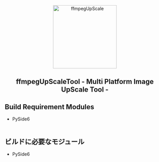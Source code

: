 <div align="center">
	<a href="https://github.com/CrossDarkrix/ffmpeg_Image_UpScale_tool">
	<img width="200px" height="200px" alt="ffmpegUpScale" src="https://raw.githubusercontent.com/CrossDarkrix/ffmpeg_Image_UpScale_tool/blob/main/image/ffmUpScale_logo.png"></a>
</div>

<h2 align="center">ffmpegUpScaleTool - Multi Platform Image UpScale Tool -</h2>
<div>
	<h2>Build Requirement Modules</h2>
	<ul>
		<li>PySide6</li><br>
	</ul>
</div>
<div>
	<h2>ビルドに必要なモジュール</h2>
	<ul>
		<li>PySide6</li><br>
	</ul>
</div>
